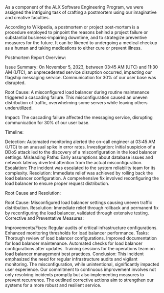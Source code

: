 As a component of the ALX Software Engineering Program, we were assigned the intriguing task of crafting a postmortem using our imaginative and creative faculties.

According to Wikipedia, a postmortem or project post-mortem is a procedure employed to pinpoint the reasons behind a project failure or substantial business-impairing downtime, and to strategize preventive measures for the future. It can be likened to undergoing a medical checkup as a human and taking medications to either cure or prevent illness.

Postmortem Report Overview:

Issue Summary: On November 5, 2023, between 03:45 AM (UTC) and 11:30 AM (UTC), an unprecedented service disruption occurred, impacting our flagship messaging service. Communication for 30% of our user base was disrupted.

Root Cause: A misconfigured load balancer during routine maintenance triggered a cascading failure. This misconfiguration caused an uneven distribution of traffic, overwhelming some servers while leaving others underutilized.

Impact: The cascading failure affected the messaging service, disrupting communication for 30% of our user base.

Timeline:

Detection: Automated monitoring alerted the on-call engineer at 03:45 AM (UTC) to an unusual spike in error rates.
Investigation: Initial suspicion of a DDoS attack led to the discovery of a misconfiguration in the load balancer settings.
Misleading Paths: Early assumptions about database issues and network latency diverted attention from the actual misconfiguration.
Escalation: The incident was escalated to the system reliability team for its complexity.
Resolution: Immediate relief was achieved by rolling back the load balancer configuration. A comprehensive fix involved reconfiguring the load balancer to ensure proper request distribution.

Root Cause and Resolution:

Root Cause: Misconfigured load balancer settings causing uneven traffic distribution.
Resolution: Immediate relief through rollback and permanent fix by reconfiguring the load balancer, validated through extensive testing.
Corrective and Preventative Measures:

Improvements/Fixes:
Regular audits of critical infrastructure configurations.
Enhanced monitoring thresholds for load balancer performance.
Tasks:
Thorough review of load balancer configurations.
Improved documentation for load balancer maintenance.
Automated checks for load balancer configurations after updates.
Training sessions for the operations team on load balancer management best practices.
Conclusion: This incident emphasized the need for regular infrastructure audits and vigilant monitoring. The misconfiguration, while unintentional, significantly impacted user experience. Our commitment to continuous improvement involves not only resolving incidents promptly but also implementing measures to prevent recurrence. The outlined corrective actions aim to strengthen our systems for a more robust and resilient service.
